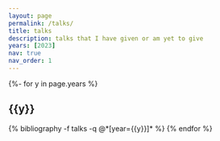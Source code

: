 ```yaml
---
layout: page
permalink: /talks/
title: talks
description: talks that I have given or am yet to give
years: [2023]
nav: true
nav_order: 1
---
```


<div class="talks">

{%- for y in page.years %}
  <h2 class="year">{{y}}</h2>
    {% bibliography -f talks -q @*[year={{y}}]* %}
{% endfor %}

</div>